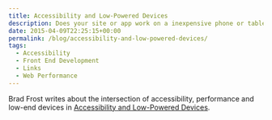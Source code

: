 ```yaml
---
title: Accessibility and Low-Powered Devices
description: Does your site or app work on a inexpensive phone or tablet?
date: 2015-04-09T22:25:15+00:00
permalink: /blog/accessibility-and-low-powered-devices/
tags:
  - Accessibility
  - Front End Development
  - Links
  - Web Performance
---
```


Brad Frost writes about the intersection of accessibility, performance and low-end devices in [Accessibility and Low-Powered Devices](http://bradfrost.com/blog/post/accessibility-and-low-powered-devices/).
